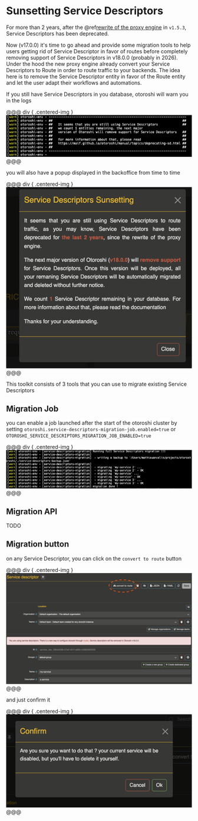 # Sunsetting Service Descriptors

For more than 2 years, after the @ref[rewrite of the proxy engine](./engine.md) in `v1.5.3`, Service Descriptors has been deprecated.

Now (v17.0.0) it's time to go ahead and provide some migration tools to help users getting rid of Service Descriptor in favor of routes before completely removing support of Service Descriptors in v18.0.0 (probably in 2026). Under the hood the new proxy engine already convert your Service Descriptors to Route in order to route traffic to your backends. The idea here is to remove the Service Descriptor entity in favor of the Route entity and let the user adapt their workflows and automations.

If you still have Service Descriptors in you database, otoroshi will warn you in the logs

@@@ div { .centered-img }
<img src="../imgs/sd-migration-logs.png" />
@@@

you will also have a popup displayed in the backoffice from time to time

@@@ div { .centered-img }
<img src="../imgs/sd-migration-popup.png" />
@@@

This toolkit consists of 3 tools that you can use to migrate existing Service Descriptors

## Migration Job

you can enable a job launched after the start of the otoroshi cluster by setting `otoroshi.service-descriptors-migration-job.enabled=true` or `OTOROSHI_SERVICE_DESCRIPTORS_MIGRATION_JOB_ENABLED=true`

@@@ div { .centered-img }
<img src="../imgs/sd-migration-job-auto.png" />
@@@

## Migration API

TODO

## Migration button

on any Service Descriptor, you can click on the `convert to route` button

@@@ div { .centered-img }
<img src="../imgs/sd-migration-ui.png" />
@@@

and just confirm it

@@@ div { .centered-img }
<img src="../imgs/sd-migration-ui-confirm.png" />
@@@
